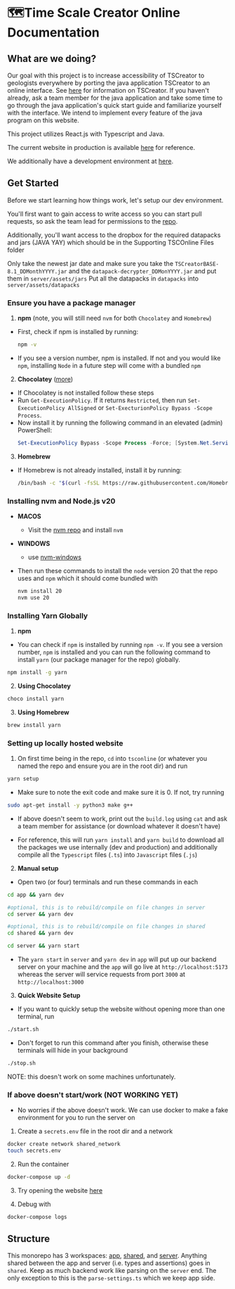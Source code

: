# 🗺️Time Scale Creator Online Documentation

## What are we doing?

Our goal with this project is to increase accessibility of TSCreator to geologists everywhere by porting the java application TSCreator to an online interface. See [here](https://timescalecreator.org/index/index.php) for information on TSCreator. If you haven't already, ask a team member for the java application and take some time to go through the java application's quick start guide and familiarize yourself with the interface. We intend to implement every feature of the java program on this website.

This project utilizes React.js with Typescript and Java.

The current website in production is available [here](https://tsconline.timescalecreator.org) for reference.

We additionally have a development environment at [here](https://dev.timescalecreator.org).

## Get Started

Before we start learning how things work, let's setup our dev environment.

You'll first want to gain access to write access so you can start pull requests, so ask the team lead for permissions to the [repo](https://github.com/earthhistoryviz/tsconline).

Additionally, you'll want access to the dropbox for the required datapacks and jars (JAVA YAY) which should be in the Supporting TSCOnline Files folder

Only take the newest jar date and make sure you take the `TSCreatorBASE-8.1_DDMonthYYYY.jar` and the `datapack-decrypter_DDMonYYYY.jar` and put them in `server/assets/jars`
Put all the datapacks in `datapacks` into `server/assets/datapacks`

### Ensure you have a package manager

1. **npm** (note, you will still need `nvm` for both `Chocolatey` and `Homebrew`)

- First, check if npm is installed by running:

  ```bash
  npm -v
  ```

- If you see a version number, npm is installed. If not and you would like `npm`, installing `Node` in a future step will come with a bundled `npm`

2. **Chocolatey** ([more](https://chocolatey.org/installhttps://chocolatey.org/install))

- If Chocolatey is not installed follow these steps
- Run `Get-ExecutionPolicy`. If it returns `Restricted`, then run `Set-ExecutionPolicy AllSigned` or `Set-ExecturionPolicy Bypass -Scope Process`.
- Now install it by running the following command in an elevated (admin) PowerShell:
  ```powershell
  Set-ExecutionPolicy Bypass -Scope Process -Force; [System.Net.ServicePointManager]::SecurityProtocol = [System.Net.ServicePointManager]::SecurityProtocol -bor 3072; iex ((New-Object System.Net.WebClient).DownloadString('https://chocolatey.org/install.ps1'))
  ```

3. **Homebrew**

- If Homebrew is not already installed, install it by running:
  ```bash
  /bin/bash -c "$(curl -fsSL https://raw.githubusercontent.com/Homebrew/install/HEAD/install.sh)"
  ```

### Installing nvm and Node.js v20

- **MACOS**
  - Visit the [nvm repo](https://github.com/nvm-sh/nvm) and install `nvm`
- **WINDOWS**
  - use [nvm-windows](https://github.com/coreybutler/nvm-windows/releases)
- Then run these commands to install the `node` version 20 that the repo uses and `npm` which it should come bundled with

  ```bash
  nvm install 20
  nvm use 20
  ```

### Installing Yarn Globally

1. **npm**

- You can check if `npm` is installed by running `npm -v`. If you see a version number, `npm` is installed and you can run the following command to install `yarn` (our package manager for the repo) globally.

```bash
npm install -g yarn
```

2. **Using Chocolatey**

```powershell
choco install yarn
```

3. **Using Homebrew**

```bash
brew install yarn
```

### Setting up locally hosted website

1. On first time being in the repo, `cd` into `tsconline` (or whatever you named the repo and ensure you are in the root dir) and run

```bash
yarn setup
```

- Make sure to note the exit code and make sure it is 0. If not, try running
```bash
sudo apt-get install -y python3 make g++
```

- If above doesn't seem to work, print out the `build.log` using `cat` and ask a team member for assistance (or download whatever it doesn't have)

- For reference, this will run `yarn install` and `yarn build` to download all the packages we use internally (dev and production) and additionally compile all the `Typescript` files (`.ts`) into `Javascript` files (`.js`)

2. **Manual setup**

- Open two (or four) terminals and run these commands in each

```bash
cd app && yarn dev
```

```bash
#optional, this is to rebuild/compile on file changes in server
cd server && yarn dev
```

```bash
#optional, this is to rebuild/compile on file changes in shared
cd shared && yarn dev
```

```bash
cd server && yarn start
```

- The `yarn start` in `server` and `yarn dev` in `app` will put up our backend server on your machine and the `app` will go live at `http://localhost:5173` whereas the server will service requests from port `3000` at `http://localhost:3000`

3. **Quick Website Setup**

- If you want to quickly setup the website without opening more than one terminal, run

```bash
./start.sh
```

- Don't forget to run this command after you finish, otherwise these terminals will hide in your background

```bash
./stop.sh
```

NOTE: this doesn't work on some machines unfortunately.

### If above doesn't start/work (NOT WORKING YET)

- No worries if the above doesn't work. We can use docker to make a fake environment for you to run the server on

1. Create a `secrets.env` file in the root dir and a network

```bash
docker create network shared_network
touch secrets.env
```

2. Run the container

```bash
docker-compose up -d
```

3. Try opening the website [here](http://localhost:5173)

4. Debug with

```bash
docker-compose logs
```

## Structure

This monorepo has 3 workspaces: [app](#general-app-structure), [shared](#general-shared-structure), and [server](/server.md#server). Anything shared between
the app and server (i.e. types and assertions) goes in `shared`. Keep as much backend work like parsing on the `server` end. The only exception to this is the `parse-settings.ts` which we keep app side.
